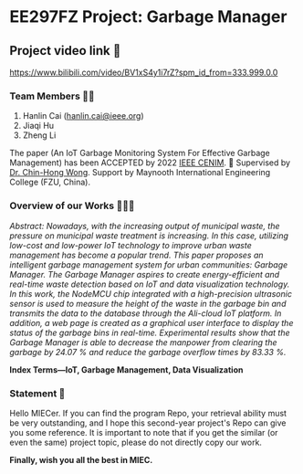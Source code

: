 # EE297FZ Project: Garbage Manager
## Project video link 🚀

https://www.bilibili.com/video/BV1xS4y1i7rZ?spm_id_from=333.999.0.0

### **Team Members** 🧑‍🎓

1. Hanlin Cai (hanlin.cai@ieee.org)
2. Jiaqi Hu
3. Zheng Li

The paper (An IoT Garbage Monitoring System For Effective Garbage Management) has been ACCEPTED by 2022  [IEEE CENIM](http://cenim.its.ac.id/#pdfexpress). 🎉 Supervised by [Dr. Chin-Hong Wong](https://www.researchgate.net/profile/Chin-Hong-Wong). Support by Maynooth International Engineering College (FZU, China).

### **Overview of our Works** 👨🏻‍💻

*Abstract: Nowadays, with the increasing output of municipal waste, the pressure on municipal waste treatment is increasing. In this case, utilizing low-cost and low-power IoT technology to improve urban waste management has become a popular trend. This paper proposes an intelligent garbage management system for urban communities: Garbage Manager. The Garbage Manager aspires to create energy-efficient and real-time waste detection based on IoT and data visualization technology. In this work, the NodeMCU chip integrated with a high-precision ultrasonic sensor is used to measure the height of the waste in the garbage bin and transmits the data to the database through the Ali-cloud IoT platform. In addition, a web page is created as a graphical user interface to display the status of the garbage bins in real-time. Experimental results show that the Garbage Manager is able to decrease the manpower from clearing the garbage by 24.07 % and reduce the garbage overflow times by 83.33 %.*

**Index Terms—IoT, Garbage Management, Data Visualization**

### **Statement** 📝

Hello MIECer. If you can find the program Repo, your retrieval ability must be very outstanding, and I hope this second-year project's Repo can give you some reference. It is important to note that if you get the similar (or even the same) project topic, please do not directly copy our work. 

**Finally, wish you all the best in MIEC.**